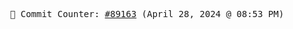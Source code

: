 <p align="center">
    <samp>
        📮 Commit Counter: <a href="https://github.com/Javascript-void0/Javascript-void0/commits/main">#89163</a> (April 28, 2024 @ 08:53 PM)
    </samp>
</p>
